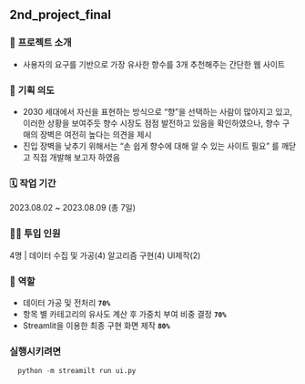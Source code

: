 2nd_project_final
- 
### 📂 **프로젝트 소개**

- 사용자의 요구를 기반으로 가장 유사한 향수를 3개 추천해주는 간단한 웹 사이트

### 🌱 **기획 의도**

- 2030 세대에서 자신을 표현하는 방식으로 “향”을 선택하는 사람이 많아지고 있고, 이러한 상황을 보여주듯 향수 시장도 점점 발전하고 있음을 확인하였으나, 향수 구매의 장벽은 여전히 높다는 의견을 제시
- 진입 장벽을 낮추기 위해서는 “손 쉽게 향수에 대해 알 수 있는 사이트 필요” 를 깨닫고 직접 개발해 보고자 하였음

### 🗓️ **작업 기간**
2023.08.02 ~ 2023.08.09 (총 7일)

### 👨‍💻 **투입 인원**
4명 | 데이터 수집 및 가공(4) 알고리즘 구현(4) UI제작(2)

### 📒 **역할**

- 데이터 가공 및 전처리 **`70%`**
- 항목 별 카테고리의 유사도 계산 후 가중치 부여 비중 결정 **`70%`**
- Streamlit을 이용한 최종 구현 화면 제작 **`80%`**


### 실행시키려면
```python
  python -m streamilt run ui.py
```
